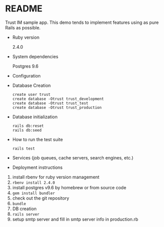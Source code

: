 # README
Trust IM sample app.
This demo tends to implement features using as pure Rails as possible.

* Ruby version

  2.4.0

* System dependencies

  Postgres 9.6

* Configuration

* Database Creation

  ```
  create user trust
  create database -Otrust trust_development
  create database -Otrust trust_test
  create database -Otrust trust_production
  ```


* Database initialization

  ```
  rails db:reset
  rails db:seed
  ```

* How to run the test suite

  ```
  rails test
  ```

* Services (job queues, cache servers, search engines, etc.)

* Deployment instructions

1. install rbenv for ruby version management
2. `rbenv install 2.4.0`
3. install postgres v9.6 by homebrew or from source code
4. `gem install bundler`
5. check out the git repository
6. `bundle`
7. DB creation
8. `rails server`
9. setup smtp server and fill in smtp server info in production.rb

